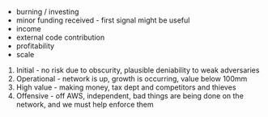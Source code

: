 - burning / investing
- minor funding received - first signal might be useful
- income
- external code contribution
- profitability
- scale

1. Initial - no risk due to obscurity, plausible deniability to weak adversaries
1. Operational - network is up, growth is occurring, value below 100mm
1. High value - making money, tax dept and competitors and thieves
1. Offensive - off AWS, independent, bad things are being done on the network,
   and we must help enforce them
